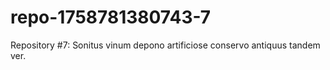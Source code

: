 # repo-1758781380743-7
Repository #7: Sonitus vinum depono artificiose conservo antiquus tandem ver.
